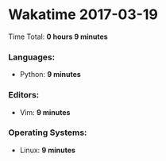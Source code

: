 # Wakatime 2017-03-19

Time Total: **0 hours 9 minutes**

### Languages:
- Python: **9 minutes** 

### Editors:
- Vim: **9 minutes** 

### Operating Systems:
- Linux: **9 minutes** 

